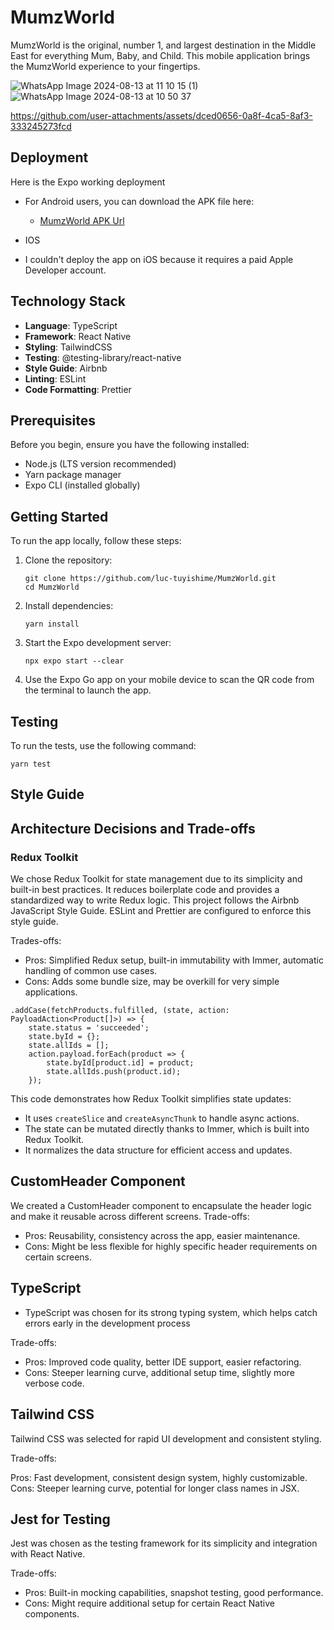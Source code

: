 # MumzWorld

MumzWorld is the original, number 1, and largest destination in the Middle East for everything Mum, Baby, and Child. This mobile application brings the MumzWorld experience to your fingertips.

![WhatsApp Image 2024-08-13 at 11 10 15 (1)](https://github.com/user-attachments/assets/999b479f-2aba-486e-8533-8e7e568e525e)
![WhatsApp Image 2024-08-13 at 10 50 37](https://github.com/user-attachments/assets/97ca2e7d-a689-49f1-9167-b6b634b19fee)


https://github.com/user-attachments/assets/dced0656-0a8f-4ca5-8af3-333245273fcd


## Deployment

Here is the Expo working deployment

* For Android users, you can download the APK file here:

    - [MumzWorld APK Url](https://drive.google.com/drive/folders/1FCDK42sPnru-Es2fQyFjIVuydoDRrgHB?usp=sharing)

* IOS
- I couldn't deploy the app on iOS because it requires a paid Apple Developer account.


## Technology Stack

- **Language**: TypeScript
- **Framework**: React Native
- **Styling**: TailwindCSS
- **Testing**: @testing-library/react-native
- **Style Guide**: Airbnb
- **Linting**: ESLint
- **Code Formatting**: Prettier

## Prerequisites

Before you begin, ensure you have the following installed:
- Node.js (LTS version recommended)
- Yarn package manager
- Expo CLI (installed globally)

## Getting Started

To run the app locally, follow these steps:

1. Clone the repository:
   ```
   git clone https://github.com/luc-tuyishime/MumzWorld.git
   cd MumzWorld
   ```

2. Install dependencies:
   ```
   yarn install
   ```

3. Start the Expo development server:
   ```
   npx expo start --clear
   ```

4. Use the Expo Go app on your mobile device to scan the QR code from the terminal to launch the app.

## Testing

To run the tests, use the following command:

```
yarn test
```

## Style Guide

## Architecture Decisions and Trade-offs

### Redux Toolkit

We chose Redux Toolkit for state management due to its simplicity and built-in best practices. It reduces boilerplate code and provides a standardized way to write Redux logic.
This project follows the Airbnb JavaScript Style Guide. ESLint and Prettier are configured to enforce this style guide.

Trades-offs:

- Pros: Simplified Redux setup, built-in immutability with Immer, automatic handling of common use cases.
- Cons: Adds some bundle size, may be overkill for very simple applications.

```
.addCase(fetchProducts.fulfilled, (state, action: PayloadAction<Product[]>) => {
    state.status = 'succeeded';
    state.byId = {};
    state.allIds = [];
    action.payload.forEach(product => {
        state.byId[product.id] = product;
        state.allIds.push(product.id);
    });
```

This code demonstrates how Redux Toolkit simplifies state updates:

- It uses `createSlice` and `createAsyncThunk` to handle async actions.
- The state can be mutated directly thanks to Immer, which is built into Redux Toolkit.
- It normalizes the data structure for efficient access and updates.

## CustomHeader Component

We created a CustomHeader component to encapsulate the header logic and make it reusable across different screens.
Trade-offs:

- Pros: Reusability, consistency across the app, easier maintenance.
- Cons: Might be less flexible for highly specific header requirements on certain screens.

## TypeScript

- TypeScript was chosen for its strong typing system, which helps catch errors early in the development process

Trade-offs:

- Pros: Improved code quality, better IDE support, easier refactoring.
- Cons: Steeper learning curve, additional setup time, slightly more verbose code.

## Tailwind CSS

Tailwind CSS was selected for rapid UI development and consistent styling.

Trade-offs:

Pros: Fast development, consistent design system, highly customizable.
Cons: Steeper learning curve, potential for longer class names in JSX.

## Jest for Testing

Jest was chosen as the testing framework for its simplicity and integration with React Native.

Trade-offs:

- Pros: Built-in mocking capabilities, snapshot testing, good performance.
- Cons: Might require additional setup for certain React Native components.






